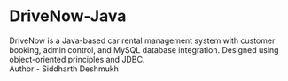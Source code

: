 # DriveNow-Java
DriveNow is a Java-based car rental management system with customer booking, admin control, and MySQL database integration. Designed using object-oriented principles and JDBC.
<br>
 Author - Siddharth Deshmukh
